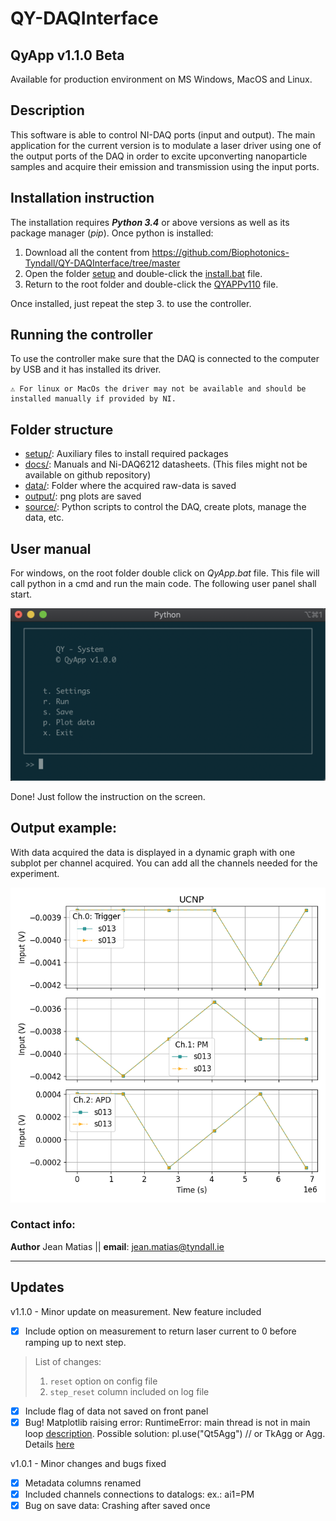 # QY-DAQInterface
## QyApp v1.1.0 **Beta**

Available for production environment on MS Windows, MacOS and Linux.

## Description
This software is able to control NI-DAQ ports (input and output). 
The main application for the current version is to modulate a laser driver using one of the output ports of the DAQ in order to excite upconverting nanoparticle samples and acquire their emission and transmission using the input ports.
 
## Installation instruction

The installation requires **_Python 3.4_** or above versions as well as its package manager (_pip_). Once python is installed:

1. Download all the content from https://github.com/Biophotonics-Tyndall/QY-DAQInterface/tree/master
2. Open the folder [setup](/setup) and double-click the [install.bat](./setup/install.bat) file.
3. Return to the root folder and double-click the [QYAPPv110](./QyAPPv110.bat) file. 

Once installed, just repeat the step 3. to use the controller. 

## Running the controller

To use the controller make sure that the DAQ is connected to the computer by USB and it has installed its driver.

    ⚠️ For linux or MacOs the driver may not be available and should be installed manually if provided by NI.

## Folder structure

+ [setup/](./setup/): Auxiliary files to install required packages
+ [docs/](./docs/): Manuals and Ni-DAQ6212 datasheets. (This files might not be available on github repository)
+ [data/](./data/): Folder where the acquired raw-data is saved
+ [output/](./output/): png plots are saved
+ [source/](./source/): Python scripts to control the DAQ, create plots, manage the data, etc.


## User manual

For windows, on the root folder double click on _QyApp.bat_ file. This file will call python in a cmd and run the main code. The following user panel shall start. 

![User Panel](docs/.user_panel.png "User Panel")

Done! Just follow the instruction on the screen.

## Output example:

With data acquired the data is displayed in a dynamic graph with one subplot per channel acquired. You can add all the channels needed for the experiment. 

![First test](./output/plots/.output_temp.png "output data example")

### Contact info:

**Author** Jean Matias || **email**: jean.matias@tyndall.ie 

---

## Updates

v1.1.0 - Minor update on measurement. New feature included
- [x] Include option on measurement to return laser current to 0 before ramping up to next step.
> List of changes:
> 1. `reset` option on config file
> 2. `step_reset` column included on log file
 
- [x] Include flag of data not saved on front panel
- [x] Bug! Matplotlib raising error: RuntimeError: main thread is not in main loop [description](output\logs\matplotlib_error_details.txt). Possible solution: pl.use("Qt5Agg") // or TkAgg or Agg. Details [here](https://youtrack.jetbrains.com/issue/PY-29872)
  
v1.0.1 - Minor changes and bugs fixed
- [x] Metadata columns renamed
- [x] Included channels connections to datalogs: ex.: ai1=PM
- [x] Bug on save data: Crashing after saved once